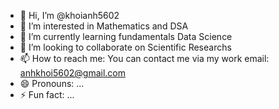 - 👋 Hi, I’m @khoianh5602
- 👀 I’m interested in Mathematics and DSA
- 🌱 I’m currently learning fundamentals Data Science
- 💞️ I’m looking to collaborate on Scientific Researchs
- 📫 How to reach me: You can contact me via my work email: anhkhoi5602@gmail.com
- 😄 Pronouns: ...
- ⚡ Fun fact: ...

<!---
khoianh5602/khoianh5602 is a ✨ special ✨ repository because its `README.md` (this file) appears on your GitHub profile.
You can click the Preview link to take a look at your changes.
--->
